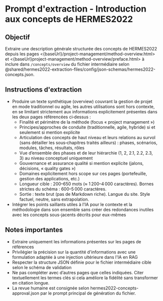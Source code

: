 # Prompt d'extraction - Introduction aux concepts de HERMES2022

## Objectif

Extraire une description générale structurée des concepts de HERMES2022
depuis les pages <{baseUrl}/project-management/method-overview.html> et <{baseUrl}project-management/method-overview/preface.html>
à inclure dans `/concepts/overview` du fichier intermédiaire selon @shared/hermes2022-extraction-files/config/json-schemas/hermes2022-concepts.json.

## Instructions d'extraction

- Produire un texte synthétique (overview) couvrant la gestion de projet en mode traditionnel ou agile, les autres utilisations sont hors contexte, en se limitant strictement aux informations explicitement présentes dans les deux pages référencées ci‑dessus :
  - Finalité et périmètre de la méthode (focus « project management »)
  - Principes/approches de conduite (traditionnelle, agile, hybride) si et seulement si mention explicite
  - Articulation des concepts de haut niveau et leurs relations au survol (sans détailler les sous‑chapitres traités ailleurs) : phases, scénarios, modules, tâches, résultats, rôles
  - Vue d’ensemble des phases et de leur hiérarchie (1, 2, 2.1, 2.2, 2.3, 3) au niveau conceptuel uniquement
  - Gouvernance et assurance qualité si mention explicite (jalons, décisions, « quality gates »)
  - Domaines explicitement hors scope sur ces pages (portefeuille, gestion des applications, etc.)
  - Longueur cible : 200–650 mots (≈ 1 200–4 000 caractères). Bornes strictes du schéma : 600–5 000 caractères. 
  - Sortie : texte brut (pas de Markdown riche). Langue du site. Style factuel, neutre, sans extrapolation.
- Intégrer les points saillants utiles à l'IA pour le contexte et la méthodologie dans son ensemble sans créer des redondances inutiles avec les concepts sous-jacents décrits pour eux-mêmes

## Notes importantes

- Extraire uniquement les informations présentes sur les pages de références
- Privilégier la précision sur la quantité d'informations avec une formulation adaptée à une injection ultérieure dans l'IA en RAG
- Respecter la structure JSON définie pour le fichier intermédiaire cible selon le schéma de validation
- Ne pas compléter avec d’autres pages que celles indiquées. Citer textuellement les termes clés si cela améliore la fidélité sans transformer en citation longue.
- La revue humaine est consignée selon hermes2022-concepts-approval.json par le prompt principal de génération du fichier.
